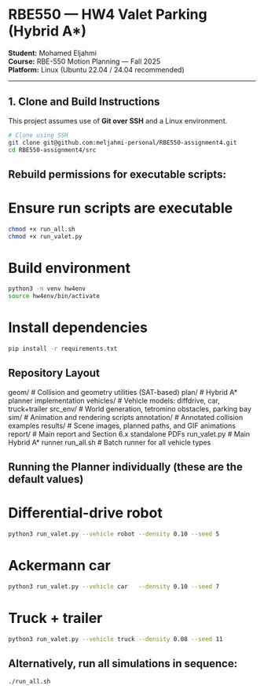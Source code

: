 # RBE550 — HW4 Valet Parking (Hybrid A*)

**Student:** Mohamed Eljahmi  
**Course:** RBE-550 Motion Planning — Fall 2025  
**Platform:** Linux (Ubuntu 22.04 / 24.04 recommended)

---

## 1. Clone and Build Instructions

This project assumes use of **Git over SSH** and a Linux environment.

```bash
# Clone using SSH
git clone git@github.com:meljahmi-personal/RBE550-assignment4.git
cd RBE550-assignment4/src
```

## Rebuild permissions for executable scripts:
# Ensure run scripts are executable
```bash
chmod +x run_all.sh
chmod +x run_valet.py
```

# Build environment
```bash
python3 -m venv hw4env
source hw4env/bin/activate
```

# Install dependencies
```bash
pip install -r requirements.txt
```
## Repository Layout
geom/          # Collision and geometry utilities (SAT-based)
plan/          # Hybrid A* planner implementation
vehicles/      # Vehicle models: diffdrive, car, truck+trailer
src_env/       # World generation, tetromino obstacles, parking bay
sim/           # Animation and rendering scripts
annotation/    # Annotated collision examples
results/       # Scene images, planned paths, and GIF animations
report/        # Main report and Section 6.x standalone PDFs
run_valet.py   # Main Hybrid A* runner
run_all.sh     # Batch runner for all vehicle types


## Running the Planner individually (these are the default values)
# Differential-drive robot
```bash
python3 run_valet.py --vehicle robot --density 0.10 --seed 5
```

# Ackermann car
```bash
python3 run_valet.py --vehicle car   --density 0.10 --seed 7
```
# Truck + trailer
```bash
python3 run_valet.py --vehicle truck --density 0.08 --seed 11
```

## Alternatively, run all simulations in sequence:
```bash
./run_all.sh
```

